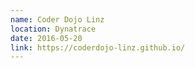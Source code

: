 ```yaml
---
name: Coder Dojo Linz
location: Dynatrace
date: 2016-05-20
link: https://coderdojo-linz.github.io/
---
```

